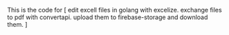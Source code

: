 This is the code for
[
edit excell files in golang with excelize.
exchange files to pdf with convertapi.
upload them to firebase-storage and download them.
]
